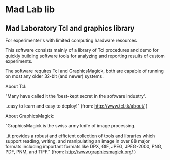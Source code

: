Mad Lab lib
===========

Mad Laboratory Tcl and graphics library
---------------------------------------

For experimenter's with limited computing hardware resources

This software consists mainly of a library of 
Tcl procedures and demo for quickly building software
tools for analyzing and reporting results of custom experiments.

The software requires Tcl and GraphicsMagick, both are capable 
of running on most any older 32-bit (and newer)  systems.

About Tcl: 

"Many have called it the 'best-kept secret in the software industry'. 

..easy to learn and easy to deploy!" (from: http://www.tcl.tk/about/ )

About GraphicsMagick:

"GraphicsMagick is the swiss army knife of image processing. 

..it provides a robust and efficient collection of tools and libraries 
which support reading, writing, and manipulating an image in 
over 88 major formats including important formats like 
DPX, GIF, JPEG, JPEG-2000, PNG, PDF, PNM, and TIFF."
   (from: http://www.graphicsmagick.org/ )


